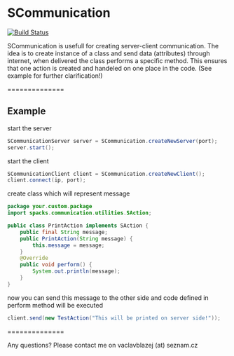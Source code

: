 SCommunication
==============

[![Build Status](https://travis-ci.org/vaclavblazej/SCommunication.svg)](https://travis-ci.org/vaclavblazej/SCommunication)

SCommunication is usefull for creating server-client communication. The idea is to create instance of a class and send data (attributes) through internet, when delivered the class performs a specific method. This ensures that one action is created and handeled on one place in the code. (See example for further clarification!)

==============

Example
--------------

start the server
```java
SCommunicationServer server = SCommunication.createNewServer(port);
server.start();
```

start the client
```java
SCommunicationClient client = SCommunication.createNewClient();
client.connect(ip, port);
```

create class which will represent message
```java
package your.custom.package
import spacks.communication.utilities.SAction;

public class PrintAction implements SAction {
    public final String message;
    public PrintAction(String message) {
        this.message = message;
    }
    @Override
    public void perform() {
        System.out.println(message);
    }
}
```

now you can send this message to the other side and code defined in perform method will be executed
```java
client.send(new TestAction("This will be printed on server side!"));
```

==============

Any questions? Please contact me on vaclavblazej (at) seznam.cz
